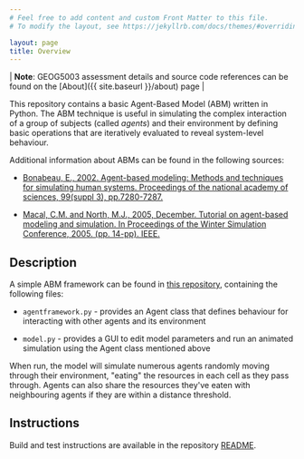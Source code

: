 ```yaml
---
# Feel free to add content and custom Front Matter to this file.
# To modify the layout, see https://jekyllrb.com/docs/themes/#overriding-theme-defaults

layout: page
title: Overview
---
```


| **Note**: GEOG5003 assessment details and source code references can be found on the [About]({{ site.baseurl }}/about) page |

This repository contains a basic Agent-Based Model (ABM) written in Python. The ABM technique is useful in simulating the complex interaction of a group of subjects (called _agents_) and their environment by defining basic operations that are iteratively evaluated to reveal system-level behaviour.

Additional information about ABMs can be found in the following sources:
- [Bonabeau, E., 2002. Agent-based modeling: Methods and techniques for simulating human systems. Proceedings of the national academy of sciences, 99(suppl 3), pp.7280-7287.](https://www.pnas.org/content/99/suppl_3/7280.short)

- [Macal, C.M. and North, M.J., 2005, December. Tutorial on agent-based modeling and simulation. In Proceedings of the Winter Simulation Conference, 2005. (pp. 14-pp). IEEE.](https://ieeexplore.ieee.org/abstract/document/1574234/)

## Description

A simple ABM framework can be found in [this repository](https://github.com/anth-dj/geog5003_practicals/tree/master), containing the following files:

- `agentframework.py` - provides an Agent class that defines behaviour for interacting with other agents and its environment

- `model.py` - provides a GUI to edit model parameters and run an animated simulation using the Agent class mentioned above

When run, the model will simulate numerous agents randomly moving through their environment, "eating" the resources in each cell as they pass through. Agents can also share the resources they've eaten with neighbouring agents if they are within a distance threshold.


## Instructions

Build and test instructions are available in the repository [README](https://github.com/anth-dj/geog5003_practicals/blob/master/README.md).